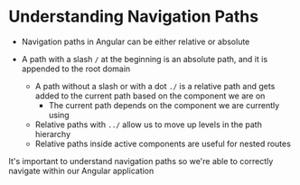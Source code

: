 # Understanding Navigation Paths

- Navigation paths in Angular can be either relative or absolute

- A path with a slash `/` at the beginning is an absolute path, and it is appended to the root domain
  - A path without a slash or with a dot `./` is a relative path and gets added to the current path based on the component we are on
    - The current path depends on the component we are currently using
  * Relative paths with `../` allow us to move up levels in the path hierarchy
  * Relative paths inside active components are useful for nested routes

It's important to understand navigation paths so we're able to correctly navigate within our Angular application
